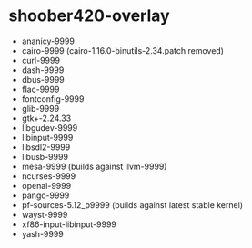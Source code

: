 # shoober420-overlay

* ananicy-9999
* cairo-9999 (cairo-1.16.0-binutils-2.34.patch removed)
* curl-9999
* dash-9999
* dbus-9999
* flac-9999
* fontconfig-9999
* glib-9999
* gtk+-2.24.33
* libgudev-9999
* libinput-9999
* libsdl2-9999
* libusb-9999
* mesa-9999 (builds against llvm-9999)
* ncurses-9999
* openal-9999
* pango-9999
* pf-sources-5.12_p9999 (builds against latest stable kernel)
* wayst-9999
* xf86-input-libinput-9999
* yash-9999
